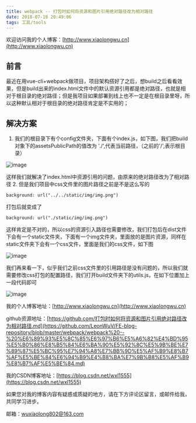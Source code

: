 ```yaml
---
title: webpack -- 打包时如何将资源和图片引用绝对路径改为相对路径
date: 2018-07-18 20:49:06
tags: 工具/tools
---
```

欢迎访问我的个人博客：[http://www.xiaolongwu.cn](http://www.xiaolongwu.cn)
## 前言
最近在用vue-cli+webpack做项目，项目架构搭好了之后，想build之后看看效果，但是build出来的index.html文件中的默认资源引用都是绝对路径，也就是相对于根目录的绝对路径；但是我项目如果部署到线上也不一定是在根目录里呀，所以这种默认相对于根目录的绝对路径肯定是不实用的；
## 解决方案
1. 我们的根目录下有个config文件夹，下面有个index.js，如下图，我们把build对象下的assetsPublicPath的值改为 './',代表当前路径，（之前的'/',表示根目录）

![image](http://olv6wm3nj.bkt.clouddn.com/18-7-18/22460434.jpg)

这样我们就解决了index.html中资源引用的问题，由原来的绝对路径改为了相对路径
2. 但是我们项目中css文件里的图片路径之前是不是这么写的
```
background: url("../../static/img/img.png")
```
打包后就变成了
```
background: url("./static/img/img.png")
```
这样肯定是不对的，所以css的资源引入路径也需要修改，我们打包后在dist文件下会有一个static文件夹，下面有一个img文件夹，里面放的是图片资源，同样在static文件夹下会有一个css文件，里面是我们的css文件，如下图

![image](http://olv6wm3nj.bkt.clouddn.com/18-7-18/73533934.jpg)

我们再来看一下，似乎我们之前css文件里的引用路径是没有问题的，所以我们就需要修改css打包的配置路径，我们打开build文件夹下的utils.js，在如下位置加上一段代码即可

![image](http://olv6wm3nj.bkt.clouddn.com/18-7-18/69751319.jpg)



我的个人博客地址：[http://www.xiaolongwu.cn](http://www.xiaolongwu.cn)

github资源地址：[https://github.com/打包时如何将资源和图片引用绝对路径改为相对路径.md](https://github.com/LeonWuV/FE-blog-repository/blob/master/webpack/webpack%20--%20%E6%89%93%E5%8C%85%E6%97%B6%E5%A6%82%E4%BD%95%E5%B0%86%E8%B5%84%E6%BA%90%E5%92%8C%E5%9B%BE%E7%89%87%E5%BC%95%E7%94%A8%E7%BB%9D%E5%AF%B9%E8%B7%AF%E5%BE%84%E6%94%B9%E4%B8%BA%E7%9B%B8%E5%AF%B9%E8%B7%AF%E5%BE%84.md)


我的CSDN博客地址：[https://blog.csdn.net/wxl1555](https://blog.csdn.net/wxl1555)

如果您对我的博客内容有疑惑或质疑的地方，请在下方评论区留言，或邮件给我，共同学习进步。

邮箱：wuxiaolong802@163.com
